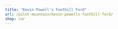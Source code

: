 ```yaml
---
title: "Kevin Powell's Foothill Ford"
url: /pilot-mountain/kevin-powells-foothill-ford/
shop: car
---
```

